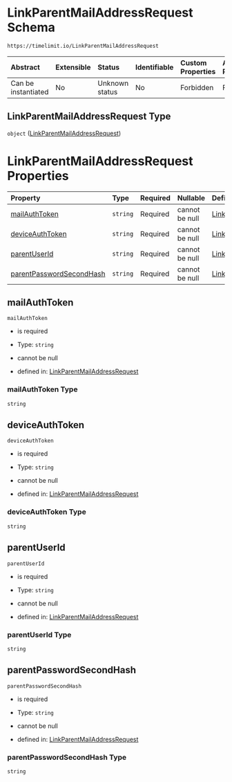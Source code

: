 # LinkParentMailAddressRequest Schema

```txt
https://timelimit.io/LinkParentMailAddressRequest
```

| Abstract            | Extensible | Status         | Identifiable | Custom Properties | Additional Properties | Access Restrictions | Defined In                                                                                                  |
| :------------------ | :--------- | :------------- | :----------- | :---------------- | :-------------------- | :------------------ | :---------------------------------------------------------------------------------------------------------- |
| Can be instantiated | No         | Unknown status | No           | Forbidden         | Forbidden             | none                | [LinkParentMailAddressRequest.schema.json](LinkParentMailAddressRequest.schema.json "open original schema") |

## LinkParentMailAddressRequest Type

`object` ([LinkParentMailAddressRequest](linkparentmailaddressrequest.md))

# LinkParentMailAddressRequest Properties

| Property                                              | Type     | Required | Nullable       | Defined by                                                                                                                                                                                   |
| :---------------------------------------------------- | :------- | :------- | :------------- | :------------------------------------------------------------------------------------------------------------------------------------------------------------------------------------------- |
| [mailAuthToken](#mailauthtoken)                       | `string` | Required | cannot be null | [LinkParentMailAddressRequest](linkparentmailaddressrequest-properties-mailauthtoken.md "https://timelimit.io/LinkParentMailAddressRequest#/properties/mailAuthToken")                       |
| [deviceAuthToken](#deviceauthtoken)                   | `string` | Required | cannot be null | [LinkParentMailAddressRequest](linkparentmailaddressrequest-properties-deviceauthtoken.md "https://timelimit.io/LinkParentMailAddressRequest#/properties/deviceAuthToken")                   |
| [parentUserId](#parentuserid)                         | `string` | Required | cannot be null | [LinkParentMailAddressRequest](linkparentmailaddressrequest-properties-parentuserid.md "https://timelimit.io/LinkParentMailAddressRequest#/properties/parentUserId")                         |
| [parentPasswordSecondHash](#parentpasswordsecondhash) | `string` | Required | cannot be null | [LinkParentMailAddressRequest](linkparentmailaddressrequest-properties-parentpasswordsecondhash.md "https://timelimit.io/LinkParentMailAddressRequest#/properties/parentPasswordSecondHash") |

## mailAuthToken

`mailAuthToken`

- is required

- Type: `string`

- cannot be null

- defined in: [LinkParentMailAddressRequest](linkparentmailaddressrequest-properties-mailauthtoken.md "https://timelimit.io/LinkParentMailAddressRequest#/properties/mailAuthToken")

### mailAuthToken Type

`string`

## deviceAuthToken

`deviceAuthToken`

- is required

- Type: `string`

- cannot be null

- defined in: [LinkParentMailAddressRequest](linkparentmailaddressrequest-properties-deviceauthtoken.md "https://timelimit.io/LinkParentMailAddressRequest#/properties/deviceAuthToken")

### deviceAuthToken Type

`string`

## parentUserId

`parentUserId`

- is required

- Type: `string`

- cannot be null

- defined in: [LinkParentMailAddressRequest](linkparentmailaddressrequest-properties-parentuserid.md "https://timelimit.io/LinkParentMailAddressRequest#/properties/parentUserId")

### parentUserId Type

`string`

## parentPasswordSecondHash

`parentPasswordSecondHash`

- is required

- Type: `string`

- cannot be null

- defined in: [LinkParentMailAddressRequest](linkparentmailaddressrequest-properties-parentpasswordsecondhash.md "https://timelimit.io/LinkParentMailAddressRequest#/properties/parentPasswordSecondHash")

### parentPasswordSecondHash Type

`string`
